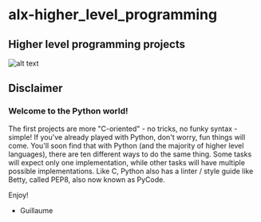 # alx-higher_level_programming

## Higher level programming projects
![alt text](https://s3.amazonaws.com/intranet-projects-files/holbertonschool-higher-level_programming+/231/Flyingcircus_2.jpg)

## Disclaimer
### Welcome to the Python world!

The first projects are more "C-oriented" - no tricks, no funky syntax - simple!
If you've already played with Python, don't worry, fun things will come.
You'll soon find that with Python (and the majority of higher level languages), there are ten different ways to do the same thing. Some tasks will expect only one implementation, while other tasks will have multiple possible implementations.
Like C, Python also has a linter / style guide like Betty, called PEP8, also now known as PyCode.

Enjoy!

- Guillaume
